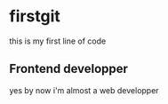 # firstgit
this is my first line of code

## Frontend developper

yes by now i'm almost a web developper

